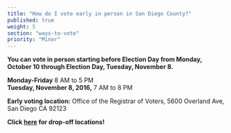 ```yaml
---
title: "How do I vote early in person in San Diego County?"
published: true
weight: 5
section: "ways-to-vote"
priority: "Minor"
---
```


**You can vote in person starting before Election Day from Monday, October 10 through Election Day, Tuesday, November 8.**  

**Monday-Friday** 8 AM to 5 PM  
**Tuesday, November 8, 2016,** 7 AM to 8 PM  

**Early voting location:** Office of the Registrar of Voters, 5600 Overland Ave, San Diego CA 92123  

**Click [here](http://www.sdvote.com/content/dam/rov/en/election/16Nov/MBDO%20Flyer%20(Online%20Handout).pdf) for drop-off locations!**  
